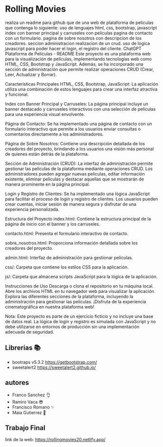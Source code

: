 # Rolling Movies

realiza un readme para github que de una web de plataforma de peliculas que contenga lo siguiente:
uso de lenguajes html, css, bootstrap, javascript
index con banner principal y carruseles con peliculas
pagina de contacto con un formulario.
pagina de sobre nosotros con descripcion de los creadores.
seccion administracion realizacion de un crud.
uso de logica javascript para poder hacer el login, el registro del cliente.
ChatGPT
Plataforma de Películas - README
Este proyecto es una plataforma web para la visualización de películas, implementando tecnologías web como HTML, CSS, Bootstrap y JavaScript. Además, se ha incorporado una sección de administración que permite realizar operaciones CRUD (Crear, Leer, Actualizar y Borrar).

Características Principales
HTML, CSS, Bootstrap, JavaScript: La aplicación utiliza una combinación de estos lenguajes para crear una interfaz atractiva y funcional.

Index con Banner Principal y Carruseles: La página principal incluye un banner destacado y carruseles interactivos con una selección de películas para una experiencia visual envolvente.

Página de Contacto: Se ha implementado una página de contacto con un formulario interactivo que permite a los usuarios enviar consultas o comentarios directamente a los administradores.

Página de Sobre Nosotros: Contiene una descripción detallada de los creadores del proyecto, brindando a los usuarios una visión más personal de quienes están detrás de la plataforma.

Sección de Administración (CRUD): La interfaz de administración permite gestionar las películas de la plataforma mediante operaciones CRUD. Los administradores pueden agregar nuevas películas, editar información existente, eliminar películas y destacar aquellas que se mostrarán de manera prominente en la página principal.

Login y Registro de Clientes: Se ha implementado una lógica JavaScript para facilitar el proceso de login y registro de clientes. Los usuarios pueden crear cuentas, iniciar sesión de manera segura y disfrutar de una experiencia personalizada.

Estructura del Proyecto
index.html: Contiene la estructura principal de la página de inicio con el banner y los carruseles.

contacto.html: Presenta el formulario interactivo de contacto.

sobre_nosotros.html: Proporciona información detallada sobre los creadores del proyecto.

admin.html: Interfaz de administración para gestionar películas.

css/: Carpeta que contiene los estilos CSS para la aplicación.

js/: Carpeta que almacena scripts JavaScript para la lógica de la aplicación.

Instrucciones de Uso
Descarga o clona el repositorio en tu máquina local.
Abre los archivos HTML en tu navegador web para visualizar la aplicación.
Explora las diferentes secciones de la plataforma, incluyendo la administración para gestionar las películas.
¡Disfruta de la experiencia cinematográfica en nuestra plataforma web!

Nota: Este proyecto es parte de un ejercicio ficticio y no incluye una base de datos real. La lógica de login y registro es simulada con JavaScript y no debe utilizarse en entornos de producción sin una implementación adecuada de seguridad.

 ## Librerias 📚
 - bootraps v5.3.2  https://getbootstrap.com/  
 - sweetalert2 https://sweetalert2.github.io/
 ## autores
 - Franco Sanchez 👌
- Ramiro Vaca 😎  
- Francisco Romano ✨
- Maia Gutierrez 🎉
## Trabajo Final 
link de la web: https://rollingmovies20.netlify.app/
